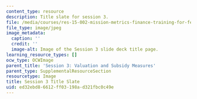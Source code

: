 ```yaml
---
content_type: resource
description: Title slate for session 3.
file: /media/courses/res-15-002-mission-metrics-finance-training-for-federal-credit-program-professionals-summer-2016/ed32ebd86612ff03198ad321fbc0c49e_RES15-002_Session_3.jpg
file_type: image/jpeg
image_metadata:
  caption: ''
  credit: ''
  image-alt: Image of the Session 3 slide deck title page.
learning_resource_types: []
ocw_type: OCWImage
parent_title: 'Session 3: Valuation and Subsidy Measures'
parent_type: SupplementalResourceSection
resourcetype: Image
title: Session 3 Title Slate
uid: ed32ebd8-6612-ff03-198a-d321fbc0c49e
---
```

